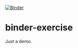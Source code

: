 [![Binder](https://mybinder.org/badge_logo.svg)](https://mybinder.org/v2/gh/bast/binder-exercise/HEAD)

# binder-exercise
Just a demo.
